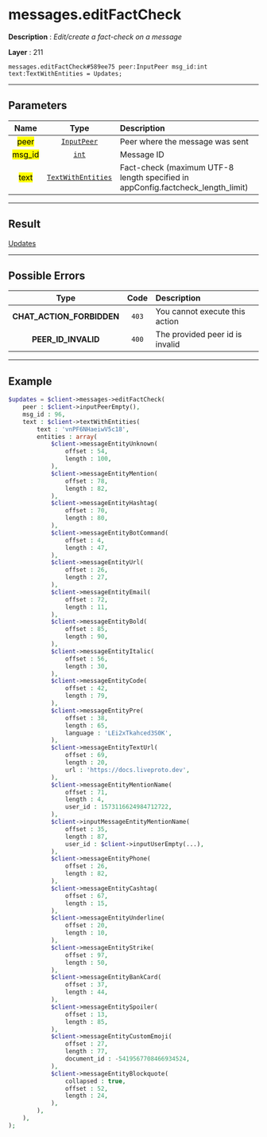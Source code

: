 # messages.editFactCheck

**Description** : *Edit/create a fact-check on a message*

**Layer** : 211

```tl
messages.editFactCheck#589ee75 peer:InputPeer msg_id:int text:TextWithEntities = Updates;
```

---

## Parameters

| Name | Type | Description |
| :---: | :---: | :--- |
| <mark>peer</mark> | [`InputPeer`](type/InputPeer) | Peer where the message was sent |
| <mark>msg_id</mark> | [`int`](type/int) | Message ID |
| <mark>text</mark> | [`TextWithEntities`](type/TextWithEntities) | Fact-check (maximum UTF-8 length specified in appConfig.factcheck_length_limit) |

---

## Result

[Updates](type/Updates)

---

## Possible Errors

| Type | Code | Description |
| :---: | :---: | :--- |
| **CHAT_ACTION_FORBIDDEN** | `403` | You cannot execute this action |
| **PEER_ID_INVALID** | `400` | The provided peer id is invalid |

---

## Example

```php
$updates = $client->messages->editFactCheck(
	peer : $client->inputPeerEmpty(),
	msg_id : 96,
	text : $client->textWithEntities(
		text : 'vnPF6NHaeiwV5c18',
		entities : array(
			$client->messageEntityUnknown(
				offset : 54,
				length : 100,
			),
			$client->messageEntityMention(
				offset : 78,
				length : 82,
			),
			$client->messageEntityHashtag(
				offset : 70,
				length : 80,
			),
			$client->messageEntityBotCommand(
				offset : 4,
				length : 47,
			),
			$client->messageEntityUrl(
				offset : 26,
				length : 27,
			),
			$client->messageEntityEmail(
				offset : 72,
				length : 11,
			),
			$client->messageEntityBold(
				offset : 85,
				length : 90,
			),
			$client->messageEntityItalic(
				offset : 56,
				length : 30,
			),
			$client->messageEntityCode(
				offset : 42,
				length : 79,
			),
			$client->messageEntityPre(
				offset : 38,
				length : 65,
				language : 'LEi2xTkahced3S0K',
			),
			$client->messageEntityTextUrl(
				offset : 69,
				length : 20,
				url : 'https://docs.liveproto.dev',
			),
			$client->messageEntityMentionName(
				offset : 71,
				length : 4,
				user_id : 1573116624984712722,
			),
			$client->inputMessageEntityMentionName(
				offset : 35,
				length : 87,
				user_id : $client->inputUserEmpty(...),
			),
			$client->messageEntityPhone(
				offset : 26,
				length : 82,
			),
			$client->messageEntityCashtag(
				offset : 67,
				length : 15,
			),
			$client->messageEntityUnderline(
				offset : 20,
				length : 10,
			),
			$client->messageEntityStrike(
				offset : 97,
				length : 50,
			),
			$client->messageEntityBankCard(
				offset : 37,
				length : 44,
			),
			$client->messageEntitySpoiler(
				offset : 13,
				length : 85,
			),
			$client->messageEntityCustomEmoji(
				offset : 27,
				length : 77,
				document_id : -5419567708466934524,
			),
			$client->messageEntityBlockquote(
				collapsed : true,
				offset : 52,
				length : 24,
			),
		),
	),
);
```